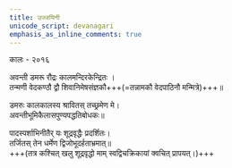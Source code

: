```yaml
---
title: उज्जयिनी
unicode_script: devanagari
emphasis_as_inline_comments: true
---
```


कालः - २०१६

अवन्ती डमरू रौद्रः कालमन्दिरकेन्द्रितः ।  
तन्मणी वेदकण्ठौ द्वौ शिवानिमेषसंज्ञकौ+++(=तन्नामकौ वेदपाठिनौ मन्मित्रे)+++॥

डमरुः कालकालस्य श्रावितस् तच्छ्रमेण मे।  
अवन्तीभूमिकैलासपुण्यपद्धतिबोधकः॥

पादस्पर्शाभिनीतैर् यः शूद्रवृद्धैः प्रदर्शितः।  
तर्जितस् तेन धर्मेण द्विजोभूदर्हताभ्रमात्॥  
+++(तत्र कश्चित् खलु शूद्रवृद्धो माम् स्वद्विचक्रिकायां क्वचित् प्रापयत्।)+++
